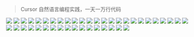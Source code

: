 > Cursor 自然语言编程实践，一天一万行代码

![](./demo/01.png)
![](./demo/02.png)
![](./demo/03.png)
![](./demo/04.png)
![](./demo/05.png)
![](./demo/06.png)
![](./demo/07.png)
![](./demo/08.png)
![](./demo/09.png)
![](./demo/10.png)
![](./demo/11.png)
![](./demo/12.png)
![](./demo/13.png)
![](./demo/14.png)
![](./demo/15.png)
![](./demo/16.png)
![](./demo/17.png)
![](./demo/18.png)
![](./demo/19.png)
![](./demo/20.png)
![](./demo/21.png)
![](./demo/22.png)
![](./demo/23.png)
![](./demo/24.png)
![](./demo/25.png)
![](./demo/26.png)
![](./demo/27.png)
![](./demo/28.png)
![](./demo/29.png)
![](./demo/30.png)
![](./demo/31.png)
![](./demo/32.png)
![](./demo/33.png)
![](./demo/34.png)
![](./demo/35.png)
![](./demo/36.png)
![](./demo/38.png)
![](./demo/39.png)
![](./demo/40.png)
![](./demo/41.png)
![](./demo/42.png)
![](./demo/43.png)
